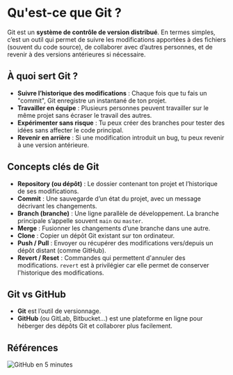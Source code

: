 # Qu'est-ce que Git ?

Git est un **système de contrôle de version distribué**. En termes simples, c’est un outil qui permet de suivre les modifications apportées à des fichiers (souvent du code source), de collaborer avec d’autres personnes, et de revenir à des versions antérieures si nécessaire.

## À quoi sert Git ?

- **Suivre l’historique des modifications** : Chaque fois que tu fais un "commit", Git enregistre un instantané de ton projet.
- **Travailler en équipe** : Plusieurs personnes peuvent travailler sur le même projet sans écraser le travail des autres.
- **Expérimenter sans risque** : Tu peux créer des branches pour tester des idées sans affecter le code principal.
- **Revenir en arrière** : Si une modification introduit un bug, tu peux revenir à une version antérieure.

## Concepts clés de Git

- **Repository (ou dépôt)** : Le dossier contenant ton projet et l’historique de ses modifications.
- **Commit** : Une sauvegarde d’un état du projet, avec un message décrivant les changements.
- **Branch (branche)** : Une ligne parallèle de développement. La branche principale s’appelle souvent `main` ou `master`.
- **Merge** : Fusionner les changements d’une branche dans une autre.
- **Clone** : Copier un dépôt Git existant sur ton ordinateur.
- **Push / Pull** : Envoyer ou récupérer des modifications vers/depuis un dépôt distant (comme GitHub).
- **Revert / Reset** : Commandes qui permettent d'annuler des modifications. `revert` est à privilégier car elle permet de conserver l'historique des modifications.

## Git vs GitHub

- **Git** est l’outil de versionnage.
- **GitHub** (ou GitLab, Bitbucket…) est une plateforme en ligne pour héberger des dépôts Git et collaborer plus facilement.


## Références
![GitHub en 5 minutes](https://youtu.be/gGKZLfPYORs)